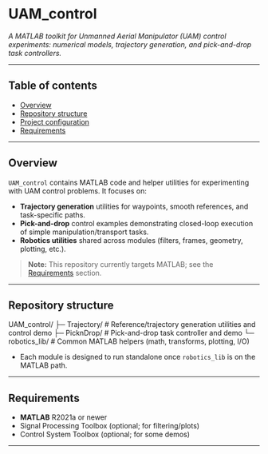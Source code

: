 # UAM_control

*A MATLAB toolkit for Unmanned Aerial Manipulator (UAM) control experiments: numerical models, trajectory generation, and pick-and-drop task controllers.*

---

## Table of contents
- [Overview](#overview)
- [Repository structure](#repository-structure)
- [Project configuration](#project-configuration)
- [Requirements](#Requirements)

---

## Overview
`UAM_control` contains MATLAB code and helper utilities for experimenting with UAM control problems. It focuses on:

- **Trajectory generation** utilities for waypoints, smooth references, and task-specific paths.
- **Pick-and-drop** control examples demonstrating closed-loop execution of simple manipulation/transport tasks.
- **Robotics utilities** shared across modules (filters, frames, geometry, plotting, etc.).

> **Note:** This repository currently targets MATLAB; see the [Requirements](#requirements) section.

---

## Repository structure
UAM_control/
├─ Trajectory/ # Reference/trajectory generation utilities and control demo
├─ PicknDrop/ # Pick-and-drop task controller and demo
└─ robotics_lib/ # Common MATLAB helpers (math, transforms, plotting, I/O)

- Each module is designed to run standalone once `robotics_lib` is on the MATLAB path.

---

## Requirements
- **MATLAB** R2021a or newer  
- Signal Processing Toolbox (optional; for filtering/plots)  
- Control System Toolbox (optional; for some demos)

---
